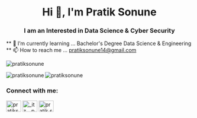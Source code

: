 <h1 align="center">Hi 👋, I'm Pratik Sonune</h1>
<h3 align="center">I am an Interested in Data Science & Cyber Security</h3>

** 🌱 I’m currently learning ... Bachelor's Degree Data Science & Engineering
** 📫 How to reach me ... pratiksonune14@gmail.com

<p align="left"> <img src="https://komarev.com/ghpvc/?username=pratiksonune&label=Profile%20views&color=129e00&style=plastic" alt="pratiksonune" /> </p>
<p><img align="left" src="https://github-readme-stats.vercel.app/api/top-langs?username=pratiksonune&show_icons=true&locale=en&layout=compact" alt="pratiksonune" /></p>
<p>&nbsp;<img align="left" src="https://github-readme-stats.vercel.app/api?username=pratiksonune&show_icons=true&locale=en" alt="pratiksonune" /></p>

<h3 align="left">Connect with me:</h3>
<p align="left">
<a href="https://www.linkedin.com/in/pratiksonune" target="blank"><img align="center" src="https://cdn.jsdelivr.net/npm/simple-icons@3.0.1/icons/linkedin.svg" alt="pratiksonune" height="30" width="40" /></a>
<a href="https://www.instagram.com/_itz._.pratik" target="blank"><img align="center" src="https://cdn.jsdelivr.net/npm/simple-icons@3.0.1/icons/instagram.svg" alt="_itz._.pratik" height="30" width="40" /></a>
<a href="https://www.facebook.com/pratik.sonune.71" target="blank"><img align="center" src="https://cdn.jsdelivr.net/npm/simple-icons@3.0.1/icons/facebook.svg" alt="pratik.sonune.71" height="30" width="40" /></a>
<!---
pratiksonune/pratiksonune is a ✨ special ✨ repository because its `README.md` (this file) appears on your GitHub profile.
You can click the Preview link to take a look at your changes.
--->
